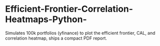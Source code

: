# Efficient-Frontier-Correlation-Heatmaps-Python-
Simulates 100k portfolios (yfinance) to plot the efficient frontier, CAL, and correlation heatmap, ships a compact PDF report.
